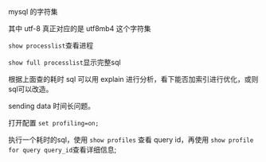 mysql 的字符集

其中 utf-8 真正对应的是 utf8mb4 这个字符集

`show processlist`查看进程

`show full processlist`显示完整sql

根据上面查的耗时 sql 可以用 explain 进行分析，看下能否加索引进行优化，或则sql可以改造。

sending data 时间长问题。

打开配置 `set profiling=on;`

执行一个耗时的sql，使用 `show profiles` 查看 query id，再使用 `show profile for query query_id`查看详细信息;